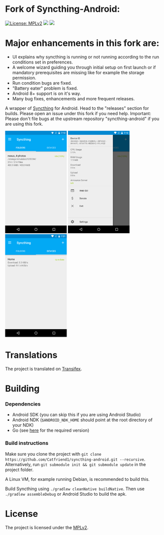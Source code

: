 # Fork of Syncthing-Android:

[![License: MPLv2](https://img.shields.io/badge/License-MPLv2-blue.svg)](https://opensource.org/licenses/MPL-2.0)
<a href="https://github.com/Catfriend1/syncthing-android/releases" alt="GitHub release"><img src="https://img.shields.io/github/release/Catfriend1/syncthing-android/all.svg" /></a>
<a href="https://f-droid.org/de/packages/com.github.catfriend1.syncthingandroid" alt="F-Droid release"><img src="https://img.shields.io/badge/f--droid-4160-brightgreen.svg" /></a>

# Major enhancements in this fork are:
- UI explains why syncthing is running or not running according to the run conditions set in preferences.
- A welcome wizard guiding you through initial setup on first launch or if mandatory prerequisites are missing like for example the storage permission.
- Run condition bugs are fixed.
- "Battery eater" problem is fixed.
- Android 8+ support is on it's way.
- Many bug fixes, enhancements and more frequent releases.

A wrapper of [Syncthing](https://github.com/syncthing/syncthing) for Android. Head to the "releases" section for builds. Please open an issue under this fork if you need help. Important: Please don't file bugs at the upstream repository "syncthing-android" if you are using this fork.

<img src="app/src/main/play/en-GB/listing/phoneScreenshots/screenshot_phone_1.png" alt="screenshot 1" width="200" /> <img src="app/src/main/play/en-GB/listing/phoneScreenshots/screenshot_phone_2.png" alt="screenshot 2" width="200" /> <img src="app/src/main/play/en-GB/listing/phoneScreenshots/screenshot_phone_3.png" alt="screenshot 3" width="200" />

# Translations

The project is translated on [Transifex](https://www.transifex.com/projects/p/syncthing-android-1).

# Building

### Dependencies
- Android SDK (you can skip this if you are using Android Studio)
- Android NDK (`$ANDROID_NDK_HOME` should point at the root directory of your NDK)
- Go (see [here](https://docs.syncthing.net/dev/building.html#prerequisites) for the required version)

### Build instructions

Make sure you clone the project with
`git clone https://github.com/Catfriend1/syncthing-android.git --recursive`. Alternatively, run
`git submodule init && git submodule update` in the project folder.

A Linux VM, for example running Debian, is recommended to build this.

Build Syncthing using `./gradlew cleanNative buildNative`. Then use `./gradlew assembleDebug` or
Android Studio to build the apk.

# License

The project is licensed under the [MPLv2](LICENSE).
